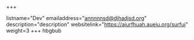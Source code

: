 +++

listname="Dev"
emailaddress="annnnnsd@djhadjsd.org"
description="description"
websitelink="https://aiurfhuah.aueiu.org/surfuj"
weight=3
+++
hbgbub